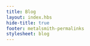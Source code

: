 ```yaml
---
title: Blog
layout: index.hbs
hide-title: true
footer: metalsmith-permalinks
stylesheet: blog
---
```



<div class="blog-space">

</div>
